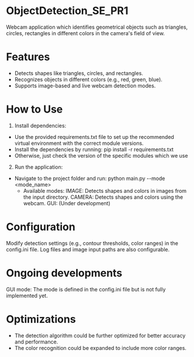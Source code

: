 # ObjectDetection_SE_PR1
Webcam application which identifies geometrical objects such as triangles, circles, rectangles in different colors
in the camera's field of view.


# Features
- Detects shapes like triangles, circles, and rectangles.
- Recognizes objects in different colors (e.g., red, green, blue).
- Supports image-based and live webcam detection modes.


# How to Use
1. Install dependencies:
- Use the provided requirements.txt file to set up the recommended virtual environment with the correct module versions.
- Install the dependencies by running: pip install -r requirements.txt
- Otherwise, just check the version of the specific modules which we use

2. Run the application:
- Navigate to the project folder and run:  python main.py --mode <mode_name>
  - Available modes:
    IMAGE: Detects shapes and colors in images from the input directory.
    CAMERA: Detects shapes and colors using the webcam.
    GUI: (Under development)


# Configuration
Modify detection settings (e.g., contour thresholds, color ranges) in the config.ini file.
Log files and image input paths are also configurable.


# Ongoing developments
GUI mode: The mode is defined in the config.ini file but is not fully implemented yet.


# Optimizations
- The detection algorithm could be further optimized for better accuracy and performance.
- The color recognition could be expanded to include more color ranges.
